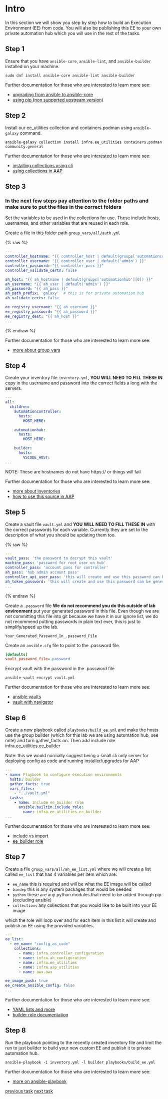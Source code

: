 # Intro

In this section we will show you step by step how to build an Execution Environment (EE) from code. You will also be publishing this EE to your own private automation hub which you will use in the rest of the tasks.

## Step 1

Ensure that you have `ansible-core`, `ansible-lint`, and `ansible-builder` installed on your machine.

```console
sudo dnf install ansible-core ansible-lint ansible-builder
```

Further documentation for those who are interested to learn more see:

- [upgrading from ansible to ansible-core](https://access.redhat.com/discussions/6962395)
- [using pip (non supported upstream version)](https://docs.ansible.com/ansible/latest/installation_guide/intro_installation.html)

## Step 2

Install our ee_utilities collection and containers.podman using `ansible-galaxy` command.

```console
ansible-galaxy collection install infra.ee_utilities containers.podman community.general
```

Further documentation for those who are interested to learn more see:

- [installing collections using cli](https://docs.ansible.com/ansible/devel/user_guide/collections_using.html#collections)
- [using collections in AAP](https://docs.ansible.com/ansible-tower/latest/html/userguide/projects.html#collections-support)

## Step 3

### **In the next few steps pay attention to the folder paths and make sure to put the files in the correct folders**

Set the variables to be used in the collections for use. These include hosts, usernames, and other variables that are reused in each role.

Create a file in this folder path `group_vars/all/auth.yml`

{% raw %}

```yaml
---
controller_hostname: "{{ controller_host | default(groups['automationcontroller'][0]) }}"
controller_username: "{{ controller_user | default('admin') }}"
controller_password: "{{ controller_pass }}"
controller_validate_certs: false

ah_host: "{{ ah_hostname | default(groups['automationhub'][0]) }}"
ah_username: "{{ ah_user | default('admin') }}"
ah_password: "{{ ah_pass }}"
ah_path_prefix: 'galaxy'  # this is for private automation hub
ah_validate_certs: false

ee_registry_username: "{{ ah_username }}"
ee_registry_password: "{{ ah_password }}"
ee_registry_dest: "{{ ah_host }}"
...

```

{% endraw %}

Further documentation for those who are interested to learn more see:

- [more about group_vars](https://docs.ansible.com/ansible/latest/user_guide/intro_inventory.html#organizing-host-and-group-variables)

## Step 4

Create your inventory file `inventory.yml`, **YOU WILL NEED TO FILL THESE IN** copy in the username and password into the correct fields a long with the servers.

```yaml
---
all:
  children:
    automationcontroller:
      hosts:
        HOST_HERE:

    automationhub:
      hosts:
        HOST_HERE:

    builder:
      hosts:
        VSCODE_HOST:
...

```

NOTE: These are hostnames do not have https:// or things will fail

Further documentation for those who are interested to learn more see:

- [more about inventories](https://docs.ansible.com/ansible/latest/user_guide/intro_inventory.html#inventory-basics-formats-hosts-and-groups)
- [how to use this source in AAP](https://docs.ansible.com/ansible-tower/latest/html/userguide/inventories.html#add-source)

## Step 5

Create a vault file `vault.yml` and **YOU WILL NEED TO FILL THESE IN** with the correct passwords for each variable. Currently they are set to the description of what you should be updating them too.

{% raw %}

```yaml
---
vault_pass: 'the password to decrypt this vault'
machine_pass: 'password for root user on hub'
controller_pass: 'account pass for controller'
ah_pass: 'hub admin account pass'
controller_api_user_pass: 'this will create and use this password can be generated'
ah_token_password: 'this will create and use this password can be generated'
...

```

{% endraw %}

Create a `.password` file **We do not recommend you do this outside of lab environment** put your generated password in this file. Even though we are not committing this file into git because we have it in our ignore list, we do not recommend putting passwords in plain text ever, this is just to simplify/speed up the lab.

```text
Your_Generated_Password_In_.password_File
```

Create an `ansible.cfg` file to point to the .password file.

```ini
[defaults]
vault_password_file=.password
```

Encrypt vault with the password in the .password file

```console
ansible-vault encrypt vault.yml
```

Further documentation for those who are interested to learn more see:

- [ansible vaults](https://docs.ansible.com/ansible/latest/user_guide/vault.html)
- [vault with navigator](https://ansible-navigator.readthedocs.io/en/latest/faq/#how-can-i-use-a-vault-password-with-ansible-navigator)

## Step 6

Create a new playbook called `playbooks/build_ee.yml` and make the hosts use the group builder (which for this lab we are using automation hub, see note) and turn gather_facts on. Then add include role infra.ee_utilities.ee_builder

Note: this we would normally suggest being a small cli only server for deploying config as code and running installer/upgrades for AAP

```yaml
---
- name: Playbook to configure execution environments
  hosts: builder
  gather_facts: true
  vars_files:
    - "../vault.yml"
  tasks:
    - name: Include ee_builder role
      ansible.builtin.include_role:
        name: infra.ee_utilities.ee_builder
...

```

Further documentation for those who are interested to learn more see:

- [include vs import](https://docs.ansible.com/ansible/latest/collections/ansible/builtin/include_role_module.html)
- [ee_builder role](https://github.com/redhat-cop/ee_utilities/tree/main/roles/ee_builder)

## Step 7

Create a file `group_vars/all/ah_ee_list.yml` where we will create a list called `ee_list` that has 4 variables per item which are:

- `ee_name` this is required and will be what the EE image will be called
- `bindep` this is any system packages that would be needed
- `python` these are any python modules that need to be added through pip (excluding ansible)
- `collections` any collections that you would like to be built into your EE image

which the role will loop over and for each item in this list it will create and publish an EE using the provided variables.

```yaml
---
ee_list:
  - ee_name: "config_as_code"
    collections:
      - name: infra.controller_configuration
      - name: infra.ah_configuration
      - name: infra.ee_utilities
      - name: infra.aap_utilities
      - name: awx.awx

ee_image_push: true
ee_create_ansible_config: false
...
```

Further documentation for those who are interested to learn more see:

- [YAML lists and more](https://docs.ansible.com/ansible/latest/reference_appendices/YAMLSyntax.html)
- [builder role documentation](https://github.com/redhat-cop/ee_utilities/blob/main/roles/ee_builder/README.md#build-argument-defaults)

## Step 8

Run the playbook pointing to the recently created inventory file and limit the run to just builder to build your new custom EE and publish it to private automation hub.

```console
ansible-playbook -i inventory.yml -l builder playbooks/build_ee.yml
```

Further documentation for those who are interested to learn more see:

- [more on ansible-playbook](https://docs.ansible.com/ansible/latest/cli/ansible-playbook.html#ansible-playbook)

[previous task](task0.md) [next task](task2.md)
